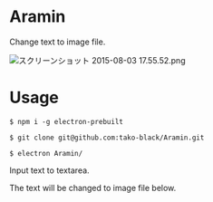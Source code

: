 # Aramin
Change text to image file.

![スクリーンショット 2015-08-03 17.55.52.png](https://qiita-image-store.s3.amazonaws.com/0/45771/b01ca8db-dba9-9a8b-dc6d-1659041f0e32.png "スクリーンショット 2015-08-03 17.55.52.png")

# Usage
`$ npm i -g electron-prebuilt`

`$ git clone git@github.com:tako-black/Aramin.git`

`$ electron Aramin/`

Input text to textarea.

The text will be changed to image file below.


